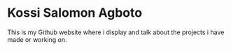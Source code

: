 # Kossi Salomon Agboto
This is my Github website where i display and talk about the projects i have made or working on.
